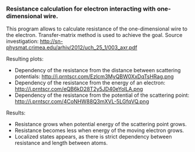 ### Resistance calculation for electron interacting with one-dimensional wire.

This program allows to calculate resistance of the one-dimensional wire to the electron.
Transfer-matrix method is used to achieve the goal.
Source investigation: http://sn-physmat.crimea.edu/arhiv/2012/uch_25_1/003_axr.pdf

Resulting plots:
- Dependency of the resistance from the distance between scattering potentials:
http://i.prntscr.com/Ezlcm3MyQBW0XxDqTsHRag.png
- Dependency of the resistance from the energy of an electron:
http://i.prntscr.com/eQB6kD28T2y5JD40eYolLA.png
- Dependency of the resistance from the potential of the scattering point:
http://i.prntscr.com/4CoNHW88Q3mXVL-5LGfqVQ.png

Results:
- Resistance grows when potential energy of the scattering point grows.
- Resistance becomes less when energy of the moving electron grows.
- Localized states appears, as there is strict dependency between resistance and length between atoms.
